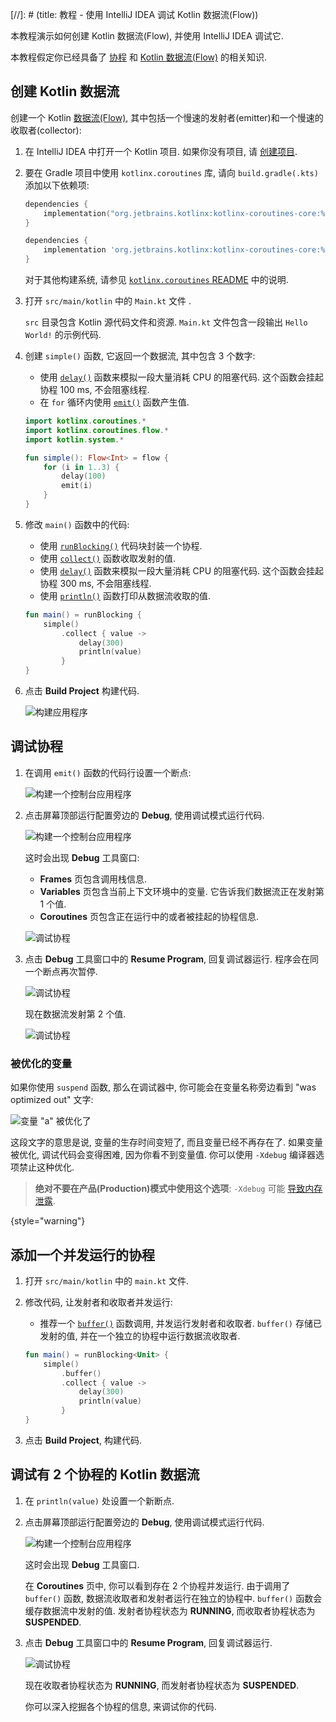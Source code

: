[//]: # (title: 教程 - 使用 IntelliJ IDEA 调试 Kotlin 数据流(Flow))

本教程演示如何创建 Kotlin 数据流(Flow), 并使用 IntelliJ IDEA 调试它.

本教程假定你已经具备了 [协程](coroutines-guide.md) 和 [Kotlin 数据流(Flow)](flow.md#flows) 的相关知识.

## 创建 Kotlin 数据流

创建一个 Kotlin
[数据流(Flow)](https://kotlinlang.org/api/kotlinx.coroutines/kotlinx-coroutines-core/kotlinx.coroutines.flow/flow.html),
其中包括一个慢速的发射者(emitter)和一个慢速的收取者(collector):

1. 在 IntelliJ IDEA 中打开一个 Kotlin 项目. 如果你没有项目, 请 [创建项目](jvm-get-started.md#create-an-application).

2. 要在 Gradle 项目中使用 `kotlinx.coroutines` 库, 请向 `build.gradle(.kts)` 添加以下依赖项:

   <tabs group="build-script">
   <tab title="Kotlin" group-key="kotlin">

   ```kotlin
   dependencies {
       implementation("org.jetbrains.kotlinx:kotlinx-coroutines-core:%coroutinesVersion%")
   }
   ```

   </tab>
   <tab title="Groovy" group-key="groovy">

   ```groovy
   dependencies {
       implementation 'org.jetbrains.kotlinx:kotlinx-coroutines-core:%coroutinesVersion%'
   }
   ```

   </tab>
   </tabs>

   对于其他构建系统, 请参见 [`kotlinx.coroutines` README](https://github.com/Kotlin/kotlinx.coroutines#using-in-your-projects) 中的说明.

3. 打开 `src/main/kotlin` 中的 `Main.kt` 文件 .

    `src` 目录包含 Kotlin 源代码文件和资源. `Main.kt` 文件包含一段输出 `Hello World!` 的示例代码.

4. 创建 `simple()` 函数, 它返回一个数据流, 其中包含 3 个数字:

    * 使用
      [`delay()`](https://kotlinlang.org/api/kotlinx.coroutines/kotlinx-coroutines-core/kotlinx.coroutines/delay.html)
      函数来模拟一段大量消耗 CPU 的阻塞代码. 这个函数会挂起协程 100 ms, 不会阻塞线程.
    * 在 `for` 循环内使用
      [`emit()`](https://kotlinlang.org/api/kotlinx.coroutines/kotlinx-coroutines-core/kotlinx.coroutines.flow/-flow-collector/emit.html)
      函数产生值.

    ```kotlin
    import kotlinx.coroutines.*
    import kotlinx.coroutines.flow.*
    import kotlin.system.*

    fun simple(): Flow<Int> = flow {
        for (i in 1..3) {
            delay(100)
            emit(i)
        }
    }
    ```

5. 修改 `main()` 函数中的代码:

    * 使用
      [`runBlocking()`](https://kotlinlang.org/api/kotlinx.coroutines/kotlinx-coroutines-core/kotlinx.coroutines/run-blocking.html)
      代码块封装一个协程.
    * 使用
      [`collect()`](https://kotlinlang.org/api/kotlinx.coroutines/kotlinx-coroutines-core/kotlinx.coroutines.flow/collect.html)
      函数收取发射的值.
    * 使用
      [`delay()`](https://kotlinlang.org/api/kotlinx.coroutines/kotlinx-coroutines-core/kotlinx.coroutines/delay.html)
      函数来模拟一段大量消耗 CPU 的阻塞代码. 这个函数会挂起协程 300 ms, 不会阻塞线程.
    * 使用
      [`println()`](https://kotlinlang.org/api/latest/jvm/stdlib/kotlin.io/println.html)
      函数打印从数据流收取的值.

    ```kotlin
    fun main() = runBlocking {
        simple()
            .collect { value ->
                delay(300)
                println(value)
            }
    }
    ```

6. 点击 **Build Project** 构建代码.

    ![构建应用程序](flow-build-project.png)

## 调试协程

1. 在调用 `emit()` 函数的代码行设置一个断点:

    ![构建一个控制台应用程序](flow-breakpoint.png)

2. 点击屏幕顶部运行配置旁边的 **Debug**, 使用调试模式运行代码.

    ![构建一个控制台应用程序](flow-debug-project.png)

    这时会出现 **Debug** 工具窗口:
    * **Frames** 页包含调用栈信息.
    * **Variables** 页包含当前上下文环境中的变量. 它告诉我们数据流正在发射第 1 个值.
    * **Coroutines** 页包含正在运行中的或者被挂起的协程信息.

    ![调试协程](flow-debug-1.png)

3. 点击 **Debug** 工具窗口中的 **Resume Program**, 回复调试器运行. 程序会在同一个断点再次暂停.

    ![调试协程](flow-resume-debug.png)

    现在数据流发射第 2 个值.

    ![调试协程](flow-debug-2.png)

### 被优化的变量

如果你使用 `suspend` 函数, 那么在调试器中, 你可能会在变量名称旁边看到 "was optimized out" 文字:

![变量 "a" 被优化了](variable-optimised-out.png)

这段文字的意思是说, 变量的生存时间变短了, 而且变量已经不再存在了.
如果变量被优化, 调试代码会变得困难, 因为你看不到变量值.
你可以使用 `-Xdebug` 编译器选项禁止这种优化.

> __绝对不要在产品(Production)模式中使用这个选项__: `-Xdebug` 可能 [导致内存泄露](https://youtrack.jetbrains.com/issue/KT-48678/Coroutine-debugger-disable-was-optimised-out-compiler-feature#focus=Comments-27-6015585.0-0).
>
{style="warning"}

## 添加一个并发运行的协程

1. 打开 `src/main/kotlin` 中的 `main.kt` 文件.

2. 修改代码, 让发射者和收取者并发运行:

    * 推荐一个
      [`buffer()`](https://kotlinlang.org/api/kotlinx.coroutines/kotlinx-coroutines-core/kotlinx.coroutines.flow/buffer.html)
      函数调用, 并发运行发射者和收取者. `buffer()` 存储已发射的值, 并在一个独立的协程中运行数据流收取者.

    ```kotlin
    fun main() = runBlocking<Unit> {
        simple()
            .buffer()
            .collect { value ->
                delay(300)
                println(value)
            }
    }
    ```

3. 点击 **Build Project**, 构建代码.

## 调试有 2 个协程的 Kotlin 数据流

1. 在 `println(value)` 处设置一个新断点.

2. 点击屏幕顶部运行配置旁边的 **Debug**, 使用调试模式运行代码.

    ![构建一个控制台应用程序](flow-debug-3.png)

    这时会出现 **Debug** 工具窗口.

    在 **Coroutines** 页中, 你可以看到存在 2 个协程并发运行. 由于调用了 `buffer()` 函数, 数据流收取者和发射者运行在独立的协程中.
    `buffer()` 函数会缓存数据流中发射的值.
    发射者协程状态为 **RUNNING**, 而收取者协程状态为 **SUSPENDED**.

3. 点击 **Debug** 工具窗口中的 **Resume Program**, 回复调试器运行.

    ![调试协程](flow-debug-4.png)

    现在收取者协程状态为 **RUNNING**, 而发射者协程状态为 **SUSPENDED**.

    你可以深入挖掘各个协程的信息, 来调试你的代码.
